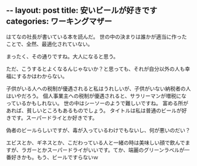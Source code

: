 --
layout: post
title: 安いビールが好きです
categories: ワーキングマザー
--

はてなの社長が書いている本を読んだ。
世の中の決まりは誰かが適当に作ったことで、全然、最適化されていない。

まったく、その通りですね。大人になると思う。

ただ、こうするとよくなるんじゃないか？と思っても、それが自分以外の人も幸福にするかはわからない。

子供がいる人への税制が優遇されると私はうれしいが、子供がいない納税者の人はいやだろう。
個人事業主への税制が優遇されると、サラリーマンが増税になっているかもしれない。
世の中はシーソーのようで難しいですね。
富める所があれば、貧しいところもあるものでしょう。
タイトルは私は普通のビールが好きです。スーパードライとか好きです。

偽者のビールらしいですが、毒が入っているわけでもないし、何が悪いのだい？

エビスとか、ギネスとか、こだわっている人と一緒の時は美味しい顔で飲んでますが、ラガーとかスーパードライがいいです。てか、端麗のグリーンラベルが一番好きかも。もう、ビールですらないｗ

